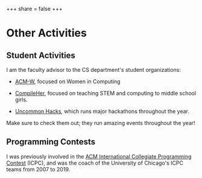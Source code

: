 +++
share = false
+++

Other Activities
================

Student Activities
------------------

I am the faculty advisor to the CS department's student organizations:

- [ACM-W](https://www.facebook.com/acmwuchicago/), focused on Women in Computing

- [CompileHer](http://compileher.com/), focused on teaching STEM and computing to middle school girls.

- [Uncommon Hacks](https://uncommonhacks.com/), which runs major hackathons throughout the year.

Make sure to check them out; they run amazing events throughout the year!


Programming Contests
--------------------

I was previously involved in the [ACM International Collegiate Programming Contest](http://icpc.baylor.edu/) (ICPC), and was the coach of the University of Chicago's ICPC teams from 2007 to 2019.
